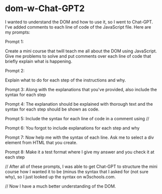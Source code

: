 # dom-w-Chat-GPT2
I wanted to understand the DOM and how to use it, so I went to Chat-GPT. I've added comments to each line of code of the JavaScript file. Here are my prompts:

Prompt 1:

Create a mini course that twill teach me all about the DOM using JavaScript. Give me problems to solve and put comments over each line of code that briefly explain what is happening.

Prompt 2:

Explain what to do for each step of the instructions and why.


Prompt 3:
Along with the explanations that you've provided, also include the syntax for each step

Prompt 4:
The explanation should be explained with thorough text and the syntax for each step should be shown as code.

Prompt 5:
Include the syntax for each line of code in a comment using //

Prompt 6:
You forgot to include explanations for each step and why 

Prompt 7:
Now help me with the syntax of each line. Ask me to select a div element from HTML that you create.

Prompt 8:
Make it a test format where I give my answer and you check it at each step

// After all of these prompts, I was able to get Chat-GPT to structure the mini course how I wanted it to be (minus the syntax that I asked for (not sure why), so I just looked up the syntax on w3schools.com.

// Now I have a much better understanding of the DOM.

